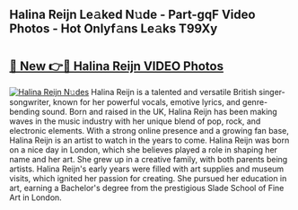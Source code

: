 ## Halina Reijn Le𝚊ked N𝚞de - Part-gqF Video Photos - Hot Onlyf𝚊ns Le𝚊ks T99Xy

# <h2><a href="http://ab46194.deff.icu/?id=Halina+Reijn">🔗 New 👉🔴 Halina Reijn VIDEO Photos</a></h2>

[![Halina Reijn N𝚞des](https://i.imgur.com/rIISA9y.gif)](http://ab46194.deff.icu/?id=Halina+Reijn)
Halina Reijn is a talented and versatile British singer-songwriter, known for her powerful vocals, emotive lyrics, and genre-bending sound. Born and raised in the UK, Halina Reijn has been making waves in the music industry with her unique blend of pop, rock, and electronic elements. With a strong online presence and a growing fan base, Halina Reijn is an artist to watch in the years to come. Halina Reijn was born on a nice day in London, which she believes played a role in shaping her name and her art. She grew up in a creative family, with both parents being artists. Halina Reijn's early years were filled with art supplies and museum visits, which ignited her passion for creating. She pursued her education in art, earning a Bachelor's degree from the prestigious Slade School of Fine Art in London.

